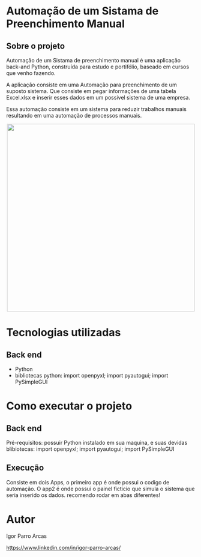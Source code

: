 # Automação de um Sistama de Preenchimento Manual 

## Sobre o projeto

Automação de um Sistama de preenchimento manual é uma aplicação back-and Python, construída para estudo e portifólio, baseado em cursos que venho fazendo.

A aplicação consiste em uma Automação para preenchimento de um suposto sistema. Que  consiste em pegar informações de uma tabela Excel.xlsx e inserir esses dados em um possivel sistema de uma empresa. 

Essa automação consiste em um sistema para reduzir trabalhos manuais resultando em uma automação de processos manuais.

<p align="center">
    <img src="./assents/auto.gif" width=500/>
<p/>

# Tecnologias utilizadas
## Back end
- Python
- bibliotecas python: import openpyxl; import pyautogui; import PySimpleGUI

# Como executar o projeto

## Back end
Pré-requisitos: possuir Python instalado em sua maquina, e suas devidas blibiotecas: import openpyxl; import pyautogui; import PySimpleGUI

## Execução
Consiste em dois Apps, o primeiro app é onde possui o codigo de automação. O app2 é onde possui o painel ficticio que simula o sistema que seria inserido os dados. recomendo rodar em abas diferentes!
# Autor

Igor Parro Arcas 

https://www.linkedin.com/in/igor-parro-arcas/
